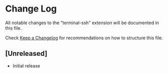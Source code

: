 # Change Log

All notable changes to the "terminal-ssh" extension will be documented in this file.

Check [Keep a Changelog](http://keepachangelog.com/) for recommendations on how to structure this file.

## [Unreleased]

- Initial release